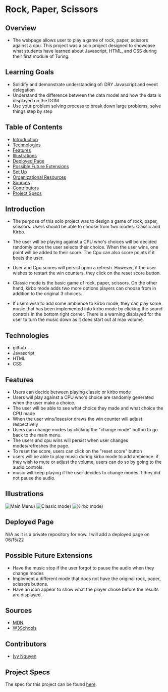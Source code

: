 # Rock, Paper, Scissors
## Overview
- The webpage allows user to play a game of rock, paper, scissors against a cpu. This project was a solo project designed to showcase
what students have learned about Javascript, HTML, and CSS during their first module of Turing.

## Learning Goals

- Solidify and demonstrate understanding of: DRY Javascript and event delegation
- Understand the difference between the data model and how the data is displayed on the DOM
- Use your problem solving process to break down large problems, solve things step by step

## Table of Contents
  - [Introduction](#introduction)
  - [Technologies](#technologies)
  - [Features](#features)
  - [Illustrations](#illustrations)
  - [Deployed Page](#deployed-page)
  - [Possible Future Extensions](#possible-future-extensions)
  - [Set Up](#set-up)
  - [Organizational Resources](#organizational-resources)
  - [Sources](#sources)
  - [Contributors](#contributors)
  - [Project Specs](#project-specs)

## Introduction
  - The purpose of this solo project was to design a game of rock, paper, scissors. Users should be able to choose from two modes: Classic and Kirbo.

  - The user will be playing against a CPU who's choices will be decided randomly once the user selects their choice.
  When the user wins, one point will be added to their score. The Cpu can also score points if it beats the user.

  - User and Cpu scores will persist upon a refresh. However, if the user wishes to restart the win counters, they click on the reset score button.

  - Classic mode is the basic game of rock, paper, scissors. On the other hand, kirbo mode adds two more options players can choose from in addition to the original 3 choices.

  - If users wish to add some ambience to kirbo mode, they can play some music that has been implemented into kirbo mode by clicking the sound controls in the bottom right corner. There is a warning displayed for the user to turn the music down as it does start out at max volume.


## Technologies
  - github
  - Javascript
  - HTML
  - CSS

## Features
  - Users can decide between playing classic or kirbo mode
  - Users will play against a CPU who's choice are randomly generated when the user make a choice.
  - The user will be able to see what choice they made and what choice the CPU made
  - When the user wins/loses/or draws the win counter will adjust respectively
  - Users can change modes by clicking the "change mode" button to go back to the main menu.
  - The users and cpu wins will persist when user changes modes/refreshes the page.
  - To reset the score, users can click on the "reset score" button
  - users will be able to play music during kirbo mode to add ambience. if they wish to mute or adjust the volume, users can do so by going to the audio
  controls.
  - music will keep playing if the user decides to change modes if they did not pause the audio.

## Illustrations
![Main Menu](https://user-images.githubusercontent.com/100492419/173258909-0fa8067f-8308-44d0-800f-18f1222feaca.png))
![Classic mode](https://user-images.githubusercontent.com/100492419/173258926-288eda59-ec8d-4b82-a507-ff0397548721.png))
![Kirbo mode](https://user-images.githubusercontent.com/100492419/173258929-41415336-fdd3-4835-819b-c78adf298212.png))

## Deployed Page

N/A as it is a private repository for now. I will add a deployed page on 06/15/22

## Possible Future Extensions
- Have the music stop if the user forgot to pause the audio when they change modes
- Implement a different mode that does not have the original rock, paper, scissors buttons.
- Have an icon appear to show what the player chose before the results are displayed.

## Sources
  - [MDN](http://developer.mozilla.org/en-US/)
  - [W3Schools](https://www.w3schools.com/)

## Contributors
  - [Ivy Nguyen](https://github.com/INguyen22)

## Project Specs
  The spec for this project can be found [here](https://frontend.turing.edu/projects/module-1/rock-paper-scissors-solo-v2.html).
